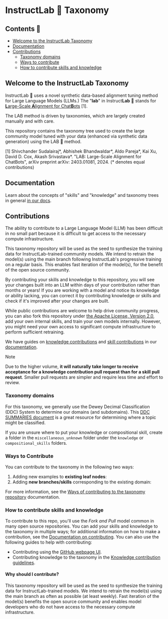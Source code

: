 # InstructLab 🐶 Taxonomy

## Contents 📖

- [Welcome to the InstructLab Taxonomy](#welcome-to-the-instructlab-taxonomy)
- [Documentation](#documentation)
- [Contributions](#contributions)
  - [Taxonomy domains](#taxonomy-domains)
  - [Ways to contribute](#ways-to-contribute)
  - [How to contribute skills and knowledge](#how-to-contribute-skills-and-knowledge)

## Welcome to the InstructLab Taxonomy

InstructLab 🐶 uses a novel synthetic data-based alignment tuning method for Large Language Models (LLMs.) The "**lab**" in Instruct**Lab** 🐶 stands for [**L**arge-Scale **A**lignment for Chat**B**ots](https://arxiv.org/abs/2403.01081) [1].

The LAB method is driven by taxonomies, which are largely created manually and with care.

This repository contains the taxonomy tree used to create the large community model tuned with your data (enhanced via synthetic data generation) using the LAB 🐶 method.

[1] Shivchander Sudalairaj*, Abhishek Bhandwaldar*, Aldo Pareja*, Kai Xu, David D. Cox, Akash Srivastava*. "LAB: Large-Scale Alignment for ChatBots", arXiv preprint arXiv: 2403.01081, 2024. (* denotes equal contributions)

## Documentation

Learn about the concepts of "skills" and "knowledge" and taxonomy trees in general [in our docs](https://docs.instructlab.ai/taxonomy/).

## Contributions

The ability to contribute to a Large Language Model (LLM) has been difficult in no small part because it is difficult to get access to the necessary compute infrastructure.

This taxonomy repository will be used as the seed to synthesize the training data for InstructLab-trained community models. We intend to retrain the model(s) using the main branch following InstructLab's progressive training on a regular basis. This enables fast iteration of the model(s), for the benefit of the open source community.

By contributing your skills and knowledge to this repository, you will see your changes built into an LLM within days of your contribution rather than months or years! If you are working with a model and notice its knowledge or ability lacking, you can correct it by contributing knowledge or skills and check if it's improved after your changes are built.

While public contributions are welcome to help drive community progress, you can also fork this repository under [the Apache License, Version 2.0](LICENSE), add your own internal skills, and train your own models internally. However, you might need your own access to significant compute infrastructure to perform sufficient retraining.

We have guides on [knowledge contributions](https://docs.instructlab.ai/taxonomy/upstream/knowledge_contribution_details/) and [skill contributions](https://docs.instructlab.ai/taxonomy/upstream/skills_contribution_details/) in our [documentation](https://docs.instructlab.ai/taxonomy/upstream/contribution_guidelines/).

> [!NOTE]
> Due to the higher volume, **it will naturally take longer to receive acceptance for a knowledge contribution pull request than for a skill pull request**. Smaller pull requests are simpler and require less time and effort to review.

### Taxonomy domains

For this taxonomy, we generally use the Dewey Decimal Classification (DDC) System to determine our domains (and subdomains). This [DDC SUMMARIES document](https://www.oclc.org/content/dam/oclc/dewey/resources/summaries/deweysummaries.pdf) is a great resource for determining where a topic might be classified.

If you are unsure where to put your knowledge or compositional skill, create a folder in the `miscellaneous_unknown` folder under the `knowledge` or `compositional_skills` folders.

### Ways to Contribute

You can contribute to the taxonomy in the following two ways:

1. Adding new examples to **existing leaf nodes**:
2. Adding **new branches/skills** corresponding to the existing domain:

For more information, see the [Ways of contributing to the taxonomy repository](https://github.com/instructlab/taxonomy/blob/main/CONTRIBUTING.md#ways-of-contributing-to-the-taxonomy-repository) documentation.

### How to contribute skills and knowledge

To contribute to this repo, you'll use the *Fork and Pull* model common in many open source repositories. You can add your skills and knowledge to the taxonomy in multiple ways; for additional information on how to make a contribution, see the [Documentation on contributing](CONTRIBUTING.md). You can also use the following guides to help with contributing:

- Contributing using the [GitHub webpage UI](docs/contributing_via_GH_UI.md).
- Contributing knowledge to the taxonomy in the [Knowledge contribution guidelines](docs/knowledge-contribution-guide.md).

#### Why should I contribute?

This taxonomy repository will be used as the seed to synthesize the training data for InstructLab-trained models. We intend to retrain the model(s) using the main branch as often as possible (at least weekly).
Fast iteration of the model(s) benefits the open source community and enables model developers who do not have access to the necessary compute infrastructure.
